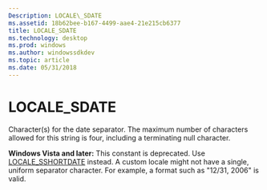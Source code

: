 ```yaml
---
Description: LOCALE\_SDATE
ms.assetid: 18b62bee-b167-4499-aae4-21e215cb6377
title: LOCALE_SDATE
ms.technology: desktop
ms.prod: windows
ms.author: windowssdkdev
ms.topic: article
ms.date: 05/31/2018
---
```


# LOCALE\_SDATE

Character(s) for the date separator. The maximum number of characters allowed for this string is four, including a terminating null character.

**Windows Vista and later:** This constant is deprecated. Use [LOCALE\_SSHORTDATE](locale-sshortdate.md) instead. A custom locale might not have a single, uniform separator character. For example, a format such as "12/31, 2006" is valid.

 

 



